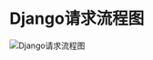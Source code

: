 # Django请求流程图

![Django请求流程图](https://images2018.cnblogs.com/blog/1342004/201806/1342004-20180626154937295-1082559119.png)
